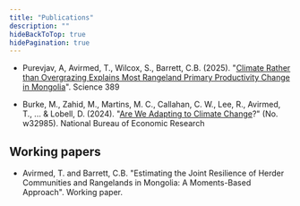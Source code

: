 ```yaml
---
title: "Publications"
description: ""
hideBackToTop: true
hidePagination: true
---
```


* Purevjav, A, Avirmed, T., Wilcox, S., Barrett, C.B. (2025). "<a href="https://www.science.org/doi/10.1126/science.adn0005" target="_blank" rel="noopener noreferrer">Climate Rather than Overgrazing Explains Most Rangeland Primary Productivity Change in Mongolia</a>". Science 389

* Burke, M., Zahid, M., Martins, M. C., Callahan, C. W., Lee, R., Avirmed, T., ... & Lobell, D. (2024). "<a href="https://www.nber.org/papers/w32985" target="_blank" rel="noopener noreferrer">Are We Adapting to Climate Change</a>?" (No. w32985). National Bureau of Economic Research

## Working papers

* Avirmed, T. and Barrett, C.B. "Estimating the Joint Resilience of Herder Communities and Rangelands in Mongolia: A Moments-Based Approach". Working paper.

<!--2. Understanding and addressing temperature impacts on mortality. ECHO LAB
3. Adaptation and resilience to climate change in the global south. Marshall Burke, Stephen Stedman, Carlos Gould, Brandon de la Cuesta, and others
4. The perfect versus the good: Quantifying tradeoffs in approaches to carbon removal. Marshall Burke, Steve Davis, and Tumenkhusel Avirmed